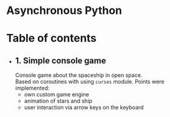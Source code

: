 # Asynchronous Python

# Table of contents
* ## 1. Simple console game
    Console game about the spaceship in open space.  
    Based on coroutines with using `curses` module.
    Points were implemented: 
    * own custom game engine
    * animation of stars and ship
    * user interaction via arrow keys on the keyboard
